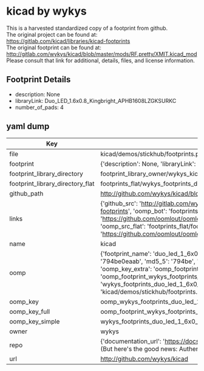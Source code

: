 # kicad by wykys  
This is a harvested standardized copy of a footprint from github.  
The original project can be found at:  
https://gitlab.com/kicad/libraries/kicad-footprints  
The original footprint can be found at:
http://gitlab.com/wykys/kicad/blob/master/mods/RF.pretty/XMIT.kicad_mod
Please consult that link for additional, details, files, and license information.  
## Footprint Details
* description: None  
* libraryLink: Duo_LED_1.6x0.8_Kingbright_APHB1608LZGKSURKC  
* number_of_pads: 4  
## yaml dump  
| Key | Value |  
| --- | --- |  
| file | kicad/demos/stickhub/footprints.pretty/Duo_LED_1.6x0.8_Kingbright_APHB1608LZGKSURKC.kicad_mod |  
| footprint | {'description': None, 'libraryLink': 'Duo_LED_1.6x0.8_Kingbright_APHB1608LZGKSURKC', 'number_of_pads': 4} |  
| footprint_library_directory | footprint_library_owner/wykys_kicad |  
| footprint_library_directory_flat | footprints_flat/wykys_footprints_duo_led_1_6x0_8_kingbright_aphb1608lzgksurkc/working |  
| github_path | http://github.com/wykys/kicad/blob/master/demos/stickhub/footprints.pretty/Duo_LED_1.6x0.8_Kingbright_APHB1608LZGKSURKC.kicad_mod |  
| links | {'github_src': 'http://gitlab.com/wykys/kicad/blob/master/mods/RF.pretty/XMIT.kicad_mod', 'github_src_repo': 'https://gitlab.com/kicad/libraries/kicad-footprints', 'oomp_bot': 'footprints/wykys_footprints_duo_led_1_6x0_8_kingbright_aphb1608lzgksurkc/working', 'oomp_bot_github': 'https://github.com/oomlout/oomlout_oomp_footprint_bot/tree/main/footprints/wykys_footprints_duo_led_1_6x0_8_kingbright_aphb1608lzgksurkc/working', 'oomp_src_flat': 'footprints_flat/footprints_flat/wykys_footprints_duo_led_1_6x0_8_kingbright_aphb1608lzgksurkc/working', 'oomp_src_flat_github': 'https://github.com/oomlout/oomlout_oomp_footprint_src/tree/main/footprints_flat/wykys_footprints_duo_led_1_6x0_8_kingbright_aphb1608lzgksurkc/working'} |  
| name | kicad |  
| oomp | {'footprint_name': 'duo_led_1_6x0_8_kingbright_aphb1608lzgksurkc', 'library_name': 'footprints', 'md5': '794be0eaab5f77f89d02a9cc694bc623', 'md5_10': '794be0eaab', 'md5_5': '794be', 'md5_6': '794be0', 'oomp_key': 'oomp_wykys_footprints_duo_led_1_6x0_8_kingbright_aphb1608lzgksurkc', 'oomp_key_extra': 'oomp_footprint_wykys_footprints_duo_led_1_6x0_8_kingbright_aphb1608lzgksurkc', 'oomp_key_full': 'oomp_footprint_wykys_footprints_duo_led_1_6x0_8_kingbright_aphb1608lzgksurkc_794be0', 'oomp_key_simple': 'wykys_footprints_duo_led_1_6x0_8_kingbright_aphb1608lzgksurkc', 'original_filename': 'kicad/demos/stickhub/footprints.pretty/Duo_LED_1.6x0.8_Kingbright_APHB1608LZGKSURKC.kicad_mod', 'owner_name': 'wykys'} |  
| oomp_key | oomp_wykys_footprints_duo_led_1_6x0_8_kingbright_aphb1608lzgksurkc |  
| oomp_key_full | oomp_footprint_wykys_footprints_duo_led_1_6x0_8_kingbright_aphb1608lzgksurkc |  
| oomp_key_simple | wykys_footprints_duo_led_1_6x0_8_kingbright_aphb1608lzgksurkc |  
| owner | wykys |  
| repo | {'documentation_url': 'https://docs.github.com/rest/overview/resources-in-the-rest-api#rate-limiting', 'message': "API rate limit exceeded for 84.66.173.59. (But here's the good news: Authenticated requests get a higher rate limit. Check out the documentation for more details.)"} |  
| url | http://github.com/wykys/kicad |  

